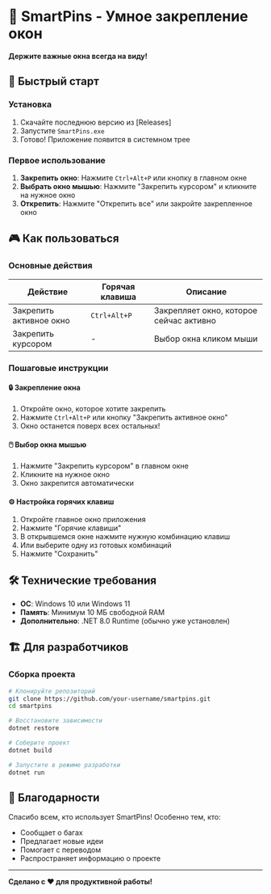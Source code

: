 # 📌 SmartPins - Умное закрепление окон
**Держите важные окна всегда на виду!** 

## 🚀 Быстрый старт
### Установка
1. Скачайте последнюю версию из [Releases]
2. Запустите `SmartPins.exe`
3. Готово! Приложение появится в системном трее

### Первое использование
1. **Закрепить окно**: Нажмите `Ctrl+Alt+P` или кнопку в главном окне
2. **Выбрать окно мышью**: Нажмите "Закрепить курсором" и кликните на нужное окно
3. **Открепить**: Нажмите "Открепить все" или закройте закрепленное окно

## 🎮 Как пользоваться

### Основные действия

| Действие | Горячая клавиша | Описание |
|----------|----------------|----------|
| Закрепить активное окно | `Ctrl+Alt+P` | Закрепляет окно, которое сейчас активно |
| Закрепить курсором | - | Выбор окна кликом мыши |

### Пошаговые инструкции

#### 🔒 Закрепление окна
1. Откройте окно, которое хотите закрепить
2. Нажмите `Ctrl+Alt+P` или кнопку "Закрепить активное окно"
3. Окно останется поверх всех остальных!

#### 🖱️ Выбор окна мышью
1. Нажмите "Закрепить курсором" в главном окне
2. Кликните на нужное окно
3. Окно закрепится автоматически

#### ⚙️ Настройка горячих клавиш
1. Откройте главное окно приложения
2. Нажмите "Горячие клавиши"
3. В открывшемся окне нажмите нужную комбинацию клавиш
4. Или выберите одну из готовых комбинаций
5. Нажмите "Сохранить"

## 🛠️ Технические требования
- **ОС**: Windows 10 или Windows 11
- **Память**: Минимум 10 МБ свободной RAM
- **Дополнительно**: .NET 8.0 Runtime (обычно уже установлен)

## 🏗️ Для разработчиков
### Сборка проекта

```bash
# Клонируйте репозиторий
git clone https://github.com/your-username/smartpins.git
cd smartpins

# Восстановите зависимости
dotnet restore

# Соберите проект
dotnet build

# Запустите в режиме разработки
dotnet run
```

## 🙏 Благодарности
Спасибо всем, кто использует SmartPins! Особенно тем, кто:
- Сообщает о багах
- Предлагает новые идеи
- Помогает с переводом
- Распространяет информацию о проекте

---

**Сделано с ❤️ для продуктивной работы!** 
